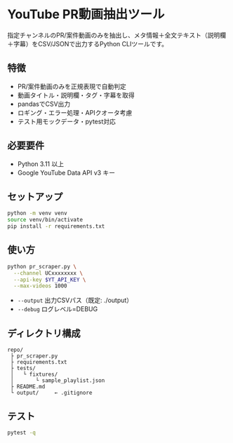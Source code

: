 # YouTube PR動画抽出ツール

指定チャンネルのPR/案件動画のみを抽出し、メタ情報＋全文テキスト（説明欄＋字幕）をCSV/JSONで出力するPython CLIツールです。

## 特徴
- PR/案件動画のみを正規表現で自動判定
- 動画タイトル・説明欄・タグ・字幕を取得
- pandasでCSV出力
- ロギング・エラー処理・APIクオータ考慮
- テスト用モックデータ・pytest対応

## 必要要件
- Python 3.11 以上
- Google YouTube Data API v3 キー

## セットアップ
```bash
python -m venv venv
source venv/bin/activate
pip install -r requirements.txt
```

## 使い方
```bash
python pr_scraper.py \
  --channel UCxxxxxxxx \
  --api-key $YT_API_KEY \
  --max-videos 1000
```

- `--output`  出力CSVパス（既定: ./output）
- `--debug`   ログレベル=DEBUG

## ディレクトリ構成
```
repo/
 ├ pr_scraper.py
 ├ requirements.txt
 ├ tests/
 │   └ fixtures/
 │       └ sample_playlist.json
 ├ README.md
 └ output/     ← .gitignore
```

## テスト
```bash
pytest -q
```
